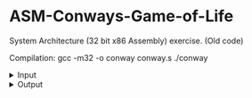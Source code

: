 # ASM-Conways-Game-of-Life
System Architecture (32 bit x86 Assembly) exercise. (Old code)

Compilation:
gcc -m32 -o conway conway.s
./conway

<details> <summary> Input </summary>
Example input/output
(Input is Rows, Columns, Nr. Points, X Y, iterations)
7
5
13
0
0
0
2
1
2
2
0
2
1
2
3
3
2
4
1
4
2
4
4
5
3
6
1
6
2
6
</details>

<details> <summary> Output </summary>
0 1 1 0 0
1 0 0 0 0
0 0 0 0 0
0 1 0 0 0
0 0 0 0 0
1 0 1 0 0
0 1 0 0 0
</details>